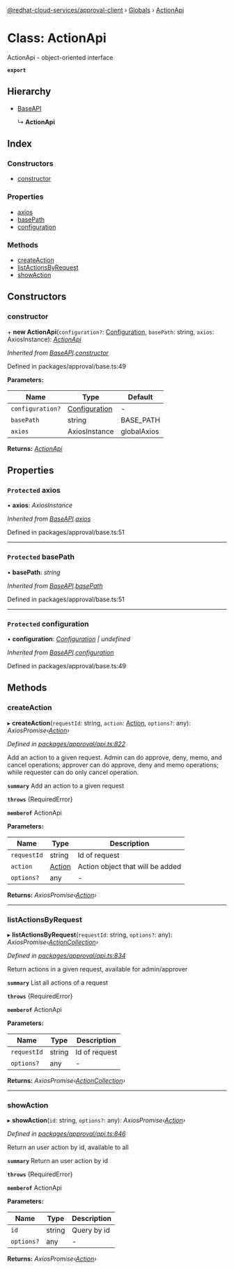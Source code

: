 [@redhat-cloud-services/approval-client](../README.md) › [Globals](../globals.md) › [ActionApi](actionapi.md)

# Class: ActionApi

ActionApi - object-oriented interface

**`export`** 

## Hierarchy

* [BaseAPI](baseapi.md)

  ↳ **ActionApi**

## Index

### Constructors

* [constructor](actionapi.md#constructor)

### Properties

* [axios](actionapi.md#protected-axios)
* [basePath](actionapi.md#protected-basepath)
* [configuration](actionapi.md#protected-configuration)

### Methods

* [createAction](actionapi.md#createaction)
* [listActionsByRequest](actionapi.md#listactionsbyrequest)
* [showAction](actionapi.md#showaction)

## Constructors

###  constructor

\+ **new ActionApi**(`configuration?`: [Configuration](configuration.md), `basePath`: string, `axios`: AxiosInstance): *[ActionApi](actionapi.md)*

*Inherited from [BaseAPI](baseapi.md).[constructor](baseapi.md#constructor)*

Defined in packages/approval/base.ts:49

**Parameters:**

Name | Type | Default |
------ | ------ | ------ |
`configuration?` | [Configuration](configuration.md) | - |
`basePath` | string | BASE_PATH |
`axios` | AxiosInstance | globalAxios |

**Returns:** *[ActionApi](actionapi.md)*

## Properties

### `Protected` axios

• **axios**: *AxiosInstance*

*Inherited from [BaseAPI](baseapi.md).[axios](baseapi.md#protected-axios)*

Defined in packages/approval/base.ts:51

___

### `Protected` basePath

• **basePath**: *string*

*Inherited from [BaseAPI](baseapi.md).[basePath](baseapi.md#protected-basepath)*

Defined in packages/approval/base.ts:51

___

### `Protected` configuration

• **configuration**: *[Configuration](configuration.md) | undefined*

*Inherited from [BaseAPI](baseapi.md).[configuration](baseapi.md#protected-configuration)*

Defined in packages/approval/base.ts:49

## Methods

###  createAction

▸ **createAction**(`requestId`: string, `action`: [Action](../interfaces/action.md), `options?`: any): *AxiosPromise‹[Action](../interfaces/action.md)›*

*Defined in [packages/approval/api.ts:822](https://github.com/RedHatInsights/javascript-clients/blob/master/packages/approval/api.ts#L822)*

Add an action to a given request. Admin can do approve, deny, memo, and cancel operations; approver can do approve, deny and memo operations; while requester can do only cancel operation.

**`summary`** Add an action to a given request

**`throws`** {RequiredError}

**`memberof`** ActionApi

**Parameters:**

Name | Type | Description |
------ | ------ | ------ |
`requestId` | string | Id of request |
`action` | [Action](../interfaces/action.md) | Action object that will be added |
`options?` | any | - |

**Returns:** *AxiosPromise‹[Action](../interfaces/action.md)›*

___

###  listActionsByRequest

▸ **listActionsByRequest**(`requestId`: string, `options?`: any): *AxiosPromise‹[ActionCollection](../interfaces/actioncollection.md)›*

*Defined in [packages/approval/api.ts:834](https://github.com/RedHatInsights/javascript-clients/blob/master/packages/approval/api.ts#L834)*

Return actions in a given request, available for admin/approver

**`summary`** List all actions of a request

**`throws`** {RequiredError}

**`memberof`** ActionApi

**Parameters:**

Name | Type | Description |
------ | ------ | ------ |
`requestId` | string | Id of request |
`options?` | any | - |

**Returns:** *AxiosPromise‹[ActionCollection](../interfaces/actioncollection.md)›*

___

###  showAction

▸ **showAction**(`id`: string, `options?`: any): *AxiosPromise‹[Action](../interfaces/action.md)›*

*Defined in [packages/approval/api.ts:846](https://github.com/RedHatInsights/javascript-clients/blob/master/packages/approval/api.ts#L846)*

Return an user action by id, available to all

**`summary`** Return an user action by id

**`throws`** {RequiredError}

**`memberof`** ActionApi

**Parameters:**

Name | Type | Description |
------ | ------ | ------ |
`id` | string | Query by id |
`options?` | any | - |

**Returns:** *AxiosPromise‹[Action](../interfaces/action.md)›*
